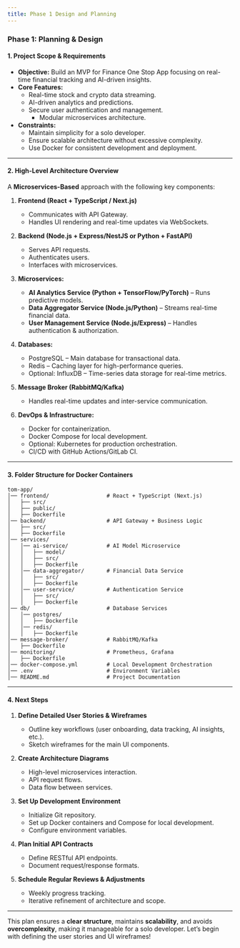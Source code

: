 ```yaml
---
title: Phase 1 Design and Planning
---
```

### **Phase 1: Planning & Design**

#### **1. Project Scope & Requirements**

- **Objective:** Build an MVP for Finance One Stop App focusing on real-time financial tracking and AI-driven insights.
- **Core Features:**
  - Real-time stock and crypto data streaming.
  - AI-driven analytics and predictions.
  - Secure user authentication and management.
    - Modular microservices architecture.
- **Constraints:**
  - Maintain simplicity for a solo developer.
  - Ensure scalable architecture without excessive complexity.
  - Use Docker for consistent development and deployment.

---

#### **2. High-Level Architecture Overview**

A **Microservices-Based** approach with the following key components:

1. **Frontend (React + TypeScript / Next.js)**

   - Communicates with API Gateway.
   - Handles UI rendering and real-time updates via WebSockets.

2. **Backend (Node.js + Express/NestJS or Python + FastAPI)**

   - Serves API requests.
   - Authenticates users.
   - Interfaces with microservices.

3. **Microservices:**

   - **AI Analytics Service (Python + TensorFlow/PyTorch)** – Runs predictive models.
   - **Data Aggregator Service (Node.js/Python)** – Streams real-time financial data.
   - **User Management Service (Node.js/Express)** – Handles authentication & authorization.

4. **Databases:**

   - PostgreSQL – Main database for transactional data.
   - Redis – Caching layer for high-performance queries.
   - Optional: InfluxDB – Time-series data storage for real-time metrics.

5. **Message Broker (RabbitMQ/Kafka)**

   - Handles real-time updates and inter-service communication.

6. **DevOps & Infrastructure:**

   - Docker for containerization.
   - Docker Compose for local development.
   - Optional: Kubernetes for production orchestration.
   - CI/CD with GitHub Actions/GitLab CI.

---

#### **3. Folder Structure for Docker Containers**

```
tom-app/
│── frontend/                  # React + TypeScript (Next.js)
│   ├── src/
│   ├── public/
│   ├── Dockerfile
│── backend/                   # API Gateway + Business Logic
│   ├── src/
│   ├── Dockerfile
│── services/
│   │── ai-service/            # AI Model Microservice
│   │   ├── model/
│   │   ├── src/
│   │   ├── Dockerfile
│   │── data-aggregator/       # Financial Data Service
│   │   ├── src/
│   │   ├── Dockerfile
│   │── user-service/          # Authentication Service
│   │   ├── src/
│   │   ├── Dockerfile
│── db/                        # Database Services
│   │── postgres/
│   │   ├── Dockerfile
│   │── redis/
│   │   ├── Dockerfile
│── message-broker/            # RabbitMQ/Kafka
│   ├── Dockerfile
│── monitoring/                # Prometheus, Grafana
│   ├── Dockerfile
│── docker-compose.yml         # Local Development Orchestration
│── .env                       # Environment Variables
│── README.md                  # Project Documentation
```

---

#### **4. Next Steps**

1. **Define Detailed User Stories & Wireframes**

   - Outline key workflows (user onboarding, data tracking, AI insights, etc.).
   - Sketch wireframes for the main UI components.

2. **Create Architecture Diagrams**

   - High-level microservices interaction.
   - API request flows.
   - Data flow between services.

3. **Set Up Development Environment**

   - Initialize Git repository.
   - Set up Docker containers and Compose for local development.
   - Configure environment variables.

4. **Plan Initial API Contracts**

   - Define RESTful API endpoints.
   - Document request/response formats.

5. **Schedule Regular Reviews & Adjustments**

   - Weekly progress tracking.
   - Iterative refinement of architecture and scope.

---

This plan ensures a **clear structure**, maintains **scalability**, and avoids **overcomplexity**, making it manageable for a solo developer. Let’s begin with defining the user stories and UI wireframes!

